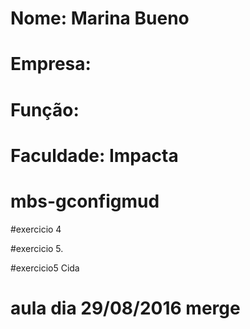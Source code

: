 # Nome: Marina Bueno
# Empresa: 
# Função:
# Faculdade: Impacta

# mbs-gconfigmud

#exercicio 4

#exercicio 5.

#exercicio5 Cida

# aula dia 29/08/2016 merge